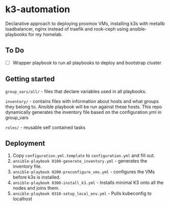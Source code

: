# k3-automation
Declarative approach to deploying proxmox VMs, installing k3s with metallb loadbalancer, nginx instead of traefik and rook-ceph using ansible-playbooks for my homelab.

## To Do
- [ ] Wrapper playbook to run all playbooks to deploy and bootstrap cluster

## Getting started

`group_vars/all/` - files that declare variables used in all playbooks.

`inventory/` - contains files with information about hosts and what groups they belong to. Ansible playbook will be run against these hosts. This repo dynamically generates the inventory file based on the configuration.yml in group_vars

`roles/` - reusable self contained tasks

## Deployment

1. Copy `configuration.yml.template` to `configuration.yml` and fill out.
2. `ansible-playbook 0100-generate_inventory.yml` - generates the inventory file. 
3. `ansible-playbook 0200-preconfigure_vms.yml` - configures the VMs before k3s is installed.
4. `ansible-playbook 0300-install_k3.yml` - Installs minimal K3 onto all the nodes and joins them.
5. `ansible-playbook 0310-setup_local_env.yml` - Pulls kubeconfig to localhost
